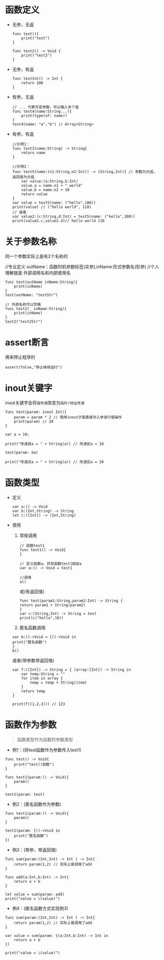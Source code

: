 # 函数定义
- 无参，无返

  ```sw
  func test(){
      print("test")
  }

  func test2() -> Void {
      print("test2")
  }
  ```

- 无参，有返

  ```sw
  func testInt() -> Int {
      return 100
  }
  ```

- 有参，无返

  ```sw
  // ... 代表可变参数，可以输入多个值
  func test4(name:String...){
      print(type(of: name))
  }
  test4(name: "a","b") // Array<String>
  ```

- 有参，有返

  ```sw
  //示例1：
  func test3(name:String) -> String{
      return name
  }

  //示例2：
  func test5(name:(n1:String,n2:Int)) -> (String,Int){ // 参数为元组，返回值为元组
      var value:(a:String,b:Int)
      value.a = name.n1 + " world"
      value.b = name.n2 + 10
      return value
  }
  var value = test5(name: ("hello",100))
  print(value) // ("hello world", 110)
  // 或者
  var value2:(c:String,d:Int) = test5(name: ("hello",100))
  print(value2.c,value2.d)// hello world 110
  ```

# 关于参数名称

同一个参数实际上是有2个名称的

//专业定义 outName：函数时机参数标签(实参),inName:形式参数名(形参)
//个人理解就是 外部调用名和内部使用名

```sw
func test(outName inName:String){
    print(inName)
}
test(outName: "testStr")

// 外部名称可以忽略
func test2(_ inName:String){
    print(inName)
}
test2("test2Str")
```

# assert断言
用来停止程序的
```sw
assert(false,"停止继续运行")
```

# inout关键字
inout关键字会将`值传递`改变为`指针/地址传递`
```sw
func test(param: inout Int){
    param = param * 2 // 使用inout才能直接对入参进行值操作
    print(param) // 20
}

var a = 10;

print("传递前a = " + String(a)) // 传递前a = 10

test(param: &a)

print("传递后a = " + String(a)) // 传递后a = 20
```

# 函数类型

- 定义

  ```sw
  var a:() -> Void
  var b:(Int,String) -> String
  let c:([Int]) -> (Int,String)
  ```

- 使用
  
  1. 常规调用
   
     ```sw
     // 函数test1
     func test1() -> Void{
     }

     // 定义函数a，并将函数test1赋给a
     var a:() -> Void = test1

     //调用
     a()
     ```

     或(有返回值)

     ```sw
     func test(param1:String,param2:Int) -> String {
     return param1 + String(param2)
     }
     var c:(String,Int) -> String = test
     print(c("hello",10))
     ```

  2. 匿名函数调用
   
    ```sw
    var b:()->Void = {()->Void in
    print("匿名函数")
    }
    b() 
    ```

    或者(带参数带返回值)

     ```sw
     var f:([Int]) -> String = { (array:[Int]) -> String in
         var temp:String = ""
         for item in array {
             temp = temp + String(item)
         }
         return temp
     }

     print(f([1,2,3])) // 123
     ```

# 函数作为参数

>函数类型作为函数的参数类型

- 例1：(将test函数作为参数传入test1)

```sw
func test() -> Void{
    print("test()函数")
}

func test1(param:() -> Void){
    param()
}

test1(param: test) 
```

- 例2：(匿名函数作为参数)

```sw
func test1(param:() -> Void){
    param()
}

test1(param: {()->Void in
    print("匿名函数")
})
```

- 例3：(带参，带返回值)
  
```sw
func sum(param:(Int,Int) -> Int ) -> Int{
    return param(1,2) // 实际上是调用了add
}

func add(a:Int,b:Int) -> Int{
    return a + b
}

let value = sum(param: add)
print("value = \(value)")
```

- 例4：(匿名函数方式实现例3)

```sw
func sum(param:(Int,Int) -> Int ) -> Int{
    return param(1,2) // 实际上是调用了add
}

var value = sum(param: {(a:Int,b:Int) -> Int in
    return a + b
})

print("value = \(value)")
```